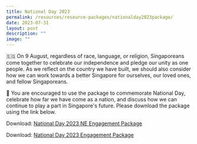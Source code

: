 ```yaml
---
title: National Day 2023
permalink: /resources/resource-packages/nationalday2023package/
date: 2023-07-31
layout: post
description: ""
image: ""
---
```

🇸🇬 On 9 August, regardless of race, language, or religion, Singaporeans come together to celebrate our independence and pledge our unity as one people. As we reflect on the country we have built, we should also consider how we can work towards a better Singapore for ourselves, our loved ones, and fellow Singaporeans. 

📌 You are encouraged to use the package to commemorate National Day, celebrate how far we have come as a nation, and discuss how we can continue to play a part in Singapore's future. Please download the package using the link below.

Download: [National Day 2023 NE Engagement Package](/files/folio%201%20-%20national%20day%20package%202023_final%20(for%20external).pdf)

Download: <a target="_blank" href="https://www.sg101.gov.sg/resources/resource-packages/nationalday2023package/">National Day 2023 Engagement Package</a>